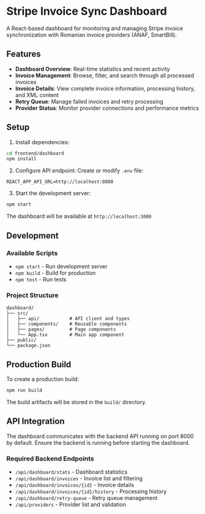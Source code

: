 # Stripe Invoice Sync Dashboard

A React-based dashboard for monitoring and managing Stripe invoice synchronization with Romanian invoice providers (ANAF, SmartBill).

## Features

- **Dashboard Overview**: Real-time statistics and recent activity
- **Invoice Management**: Browse, filter, and search through all processed invoices
- **Invoice Details**: View complete invoice information, processing history, and XML content
- **Retry Queue**: Manage failed invoices and retry processing
- **Provider Status**: Monitor provider connections and performance metrics

## Setup

1. Install dependencies:
```bash
cd frontend/dashboard
npm install
```

2. Configure API endpoint:
Create or modify `.env` file:
```
REACT_APP_API_URL=http://localhost:8000
```

3. Start the development server:
```bash
npm start
```

The dashboard will be available at `http://localhost:3000`

## Development

### Available Scripts

- `npm start` - Run development server
- `npm build` - Build for production
- `npm test` - Run tests

### Project Structure

```
dashboard/
├── src/
│   ├── api/           # API client and types
│   ├── components/    # Reusable components
│   ├── pages/         # Page components
│   └── App.tsx        # Main app component
├── public/
└── package.json
```

## Production Build

To create a production build:

```bash
npm run build
```

The build artifacts will be stored in the `build/` directory.

## API Integration

The dashboard communicates with the backend API running on port 8000 by default. Ensure the backend is running before starting the dashboard.

### Required Backend Endpoints

- `/api/dashboard/stats` - Dashboard statistics
- `/api/dashboard/invoices` - Invoice list and filtering
- `/api/dashboard/invoices/{id}` - Invoice details
- `/api/dashboard/invoices/{id}/history` - Processing history
- `/api/dashboard/retry-queue` - Retry queue management
- `/api/providers` - Provider list and validation
